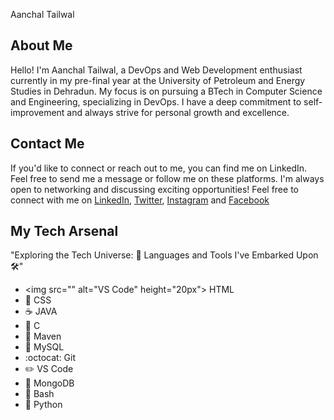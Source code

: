 Aanchal Tailwal

## About Me
Hello! I'm Aanchal Tailwal, a DevOps and Web Development enthusiast currently in my pre-final year at the University of Petroleum and Energy Studies in Dehradun. My focus is on pursuing a BTech in Computer Science and Engineering, specializing in DevOps. I have a deep commitment to self-improvement and always strive for personal growth and excellence.


## Contact Me

If you'd like to connect or reach out to me, you can find me on LinkedIn. Feel free to send me a message or follow me on these platforms. I'm always open to networking and discussing exciting opportunities!
Feel free to connect with me on 
[LinkedIn](https://www.linkedin.com/in/aanchal-tailwal-73a45a227), 
[Twitter](https://twitter.com/AanchalTailwal), 
[Instagram](https://instagram.com/aanchal_tailwal_?igshid=MzNlNGNkZWQ4Mg==) and 
[Facebook](https://www.facebook.com/aanchal.tailwal)

## My Tech Arsenal

"Exploring the Tech Universe: 🚀 Languages and Tools I've Embarked Upon 🛠️"

- <img src="<i class="fa-brands fa-html5"></i>" alt="VS Code" height="20px"> HTML
- :art: CSS
- :coffee: JAVA
- :1234: C
- :wrench: Maven
- :floppy_disk: MySQL
- :octocat: Git
- :pencil2: VS Code
- :leaves: MongoDB
- :shell: Bash
- :snake: Python








